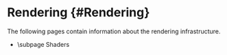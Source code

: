 Rendering {#Rendering}
======

The following pages contain information about the rendering infrastructure.

* \subpage Shaders
